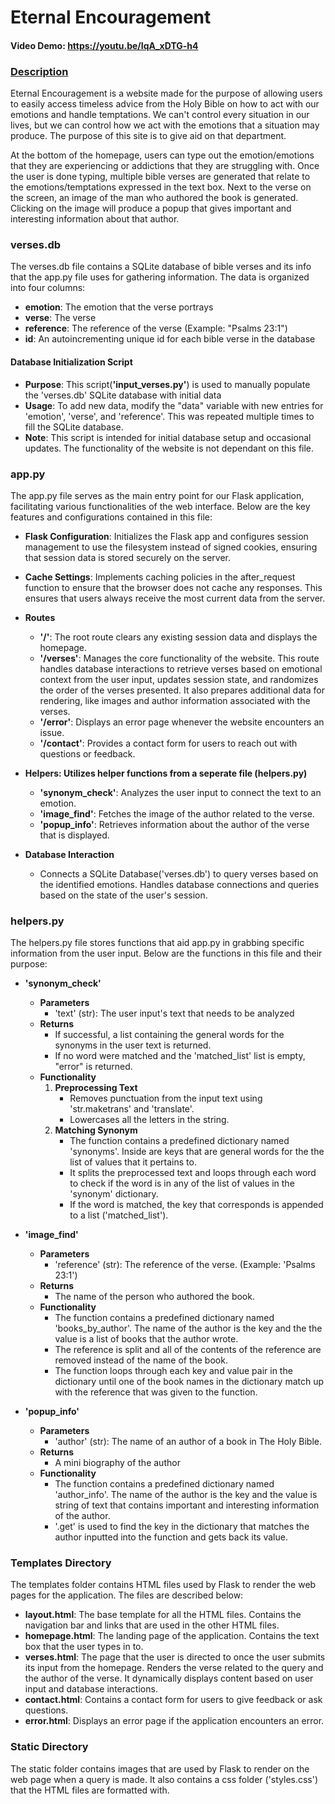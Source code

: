 # Eternal Encouragement
#### Video Demo: https://youtu.be/IqA_xDTG-h4
### <ins>Description<ins>

Eternal Encouragement is a website made for the purpose of allowing users to easily access timeless advice from the Holy Bible on how to act with our emotions and handle temptations. We can't control every situation in our lives, but we can control how we act with the emotions that a situation may produce. The purpose of this site is to give aid on that department.

At the bottom of the homepage, users can type out the emotion/emotions that they are experiencing or addictions that they are struggling with. Once the user is done typing, multiple bible verses are generated that relate to the emotions/temptations expressed in the text box. Next to the verse on the screen, an image of the man who authored the book is generated. Clicking on the image will produce a popup that gives important and interesting information about that author.



### __verses.db__
 The verses.db file contains a SQLite database of bible verses and its info that the app.py file uses for gathering information. The data is organized into four columns:

 - **emotion**: The emotion that the verse portrays
 - **verse**: The verse
 - **reference**: The reference of the verse (Example: "Psalms 23:1")
 - **id**: An autoincrementing unique id for each bible verse in the database

#### **Database Initialization Script**
- **Purpose**: This script(**'input_verses.py'**) is used to manually populate the 'verses.db' SQLite database with initial data
- **Usage**: To add new data, modify the "data" variable with new entries for 'emotion', 'verse', and 'reference'. This was repeated multiple times to fill the SQLite database.
- **Note**: This script is intended for initial database setup and occasional updates. The functionality of the website is not dependant on this file.


### __app.py__

The app.py file serves as the main entry point for our Flask application, facilitating various functionalities of the web interface. Below are the key features and configurations contained in this file:

- **Flask Configuration**: Initializes the Flask app and configures session management to use the filesystem instead of signed cookies, ensuring that session data is stored securely on the server.

- **Cache Settings**: Implements caching policies in the after_request function to ensure that the browser does not cache any responses. This ensures that users always receive the most current data from the server.

- **Routes**
    - **'/'**: The root route clears any existing session data and displays the homepage.
    - **'/verses'**: Manages the core functionality of the website. This route handles database interactions to retrieve verses based on emotional context from the user input, updates session state, and randomizes the order of the verses presented. It also prepares additional data for rendering, like images and author information associated with the verses.
    - **'/error'**: Displays an error page whenever the website encounters an issue.
    - **'/contact'**: Provides a contact form for users to reach out with questions or feedback.
- **Helpers: Utilizes helper functions from a seperate file (helpers.py)**
    - **'synonym_check'**: Analyzes the user input to connect the text to an emotion.
    - **'image_find'**: Fetches the image of the author related to the verse.
    - **'popup_info'**: Retrieves information about the author of the verse that is displayed.
- **Database Interaction**
    - Connects a SQLite Database('verses.db') to query verses based on the identified emotions. Handles database connections and queries based on the state of the user's session.

### __helpers.py__

The helpers.py file stores functions that aid app.py in grabbing specific information from the user input. Below are the functions in this file and their purpose:

- **'synonym_check'**
    - **Parameters**
        - 'text' (str): The user input's text that needs to be analyzed
    - **Returns**
        - If successful, a list containing the general words for the synonyms in the user text is returned.
        - If no word were matched and the 'matched_list' list is empty, "error" is returned.
    - **Functionality**
        1. **Preprocessing Text**
            - Removes punctuation from the input text using 'str.maketrans' and 'translate'.
            - Lowercases all the letters in the string.
        2. **Matching Synonym**
            - The function contains a predefined dictionary named 'synonyms'. Inside are keys that are general words for the the list of values that it pertains to.
            - It splits the preprocessed text and loops through each word to check if the word is in any of the list of values in the 'synonym' dictionary.
            - If the word is matched, the key that corresponds is appended to a list ('matched_list').
- **'image_find'**
    - **Parameters**
        - 'reference' (str): The reference of the verse. (Example: 'Psalms 23:1')
    - **Returns**
        - The name of the person who authored the book.
    - **Functionality**
        - The function contains a predefined dictionary named 'books_by_author'. The name of the author is the key and the the value is a list of books that the author wrote.
        - The reference is split and all of the contents of the reference are removed instead of the name of the book.
        - The function loops through each key and value pair in the dictionary until one of the book names in the dictionary match up with the reference that was given to the function.

- **'popup_info'**
    - **Parameters**
        - 'author' (str): The name of an author of a book in The Holy Bible.
    - **Returns**
        - A mini biography of the author
    - **Functionality**
        - The function contains a predefined dictionary named 'author_info'. The name of the author is the key and the value is string of text that contains important and interesting information of the author.
        - '.get' is used to find the key in the dictionary that matches the author inputted into the function and gets back its value.

### Templates Directory

The templates folder contains HTML files used by Flask to render the web pages for the application. The files are described below:
- **layout.html**: The base template for all the HTML files. Contains the navigation bar and links that are used in the other HTML files.
- **homepage.html**: The landing page of the application. Contains the text box that the user types in to.
- **verses.html**: The page that the user is directed to once the user submits its input from the homepage. Renders the verse related to the query and the author of the verse. It dynamically displays content based on user input and database interactions.
- **contact.html**: Contains a contact form for users to give feedback or ask questions.
- **error.html**: Displays an error page if the application encounters an error.

### Static Directory
The static folder contains images that are used by Flask to render on the web page when a query is made. It also contains a css folder ('styles.css') that the HTML files are formatted with.
